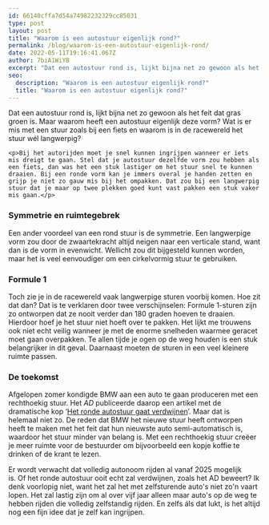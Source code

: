 ```yaml
---
id: 66140cffa7d54a74982232329cc85031
type: post
layout: post
title: "Waarom is een autostuur eigenlijk rond?"
permalink: /blog/waarom-is-een-autostuur-eigenlijk-rond/
date: 2022-05-11T19:16:41.067Z
author: 7biA1WiYB
excerpt: "Dat een autostuur rond is, lijkt bijna net zo gewoon als het feit dat gras groen is. Maar waarom heeft een autostuur eigenlijk deze vorm? Wat is er mis met een stuur zoals bij een fiets en waarom is in de racewereld het stuur wél langwerpig?  "
seo:
  description: "Waarom is een autostuur eigenlijk rond?"
  title: "Waarom is een autostuur eigenlijk rond?"
---
```

Dat een autostuur rond is, lijkt bijna net zo gewoon als het feit dat gras groen is. Maar waarom heeft een autostuur eigenlijk deze vorm? Wat is er mis met een stuur zoals bij een fiets en waarom is in de racewereld het stuur wél langwerpig?  

    <p>Bij het autorijden moet je snel kunnen ingrijpen wanneer er iets mis dreigt te gaan. Stel dat je autostuur dezelfde vorm zou hebben als een fiets, dan was het een stuk lastiger om het stuur snel te kunnen draaien. Bij een ronde vorm kan je immers overal je handen zetten en grijp je niet zo gauw mis bij het ompakken. Dat zou bij een langwerpig stuur dat je maar op twee plekken goed kunt vast pakken een stuk vaker mis gaan.</p>
<h3>Symmetrie en ruimtegebrek</h3>
<p>Een ander voordeel van een rond stuur is de symmetrie. Een langwerpige vorm zou door de zwaartekracht altijd neigen naar een verticale stand, want dan is de vorm in evenwicht. Wellicht zou dit bijgesteld kunnen worden, maar het is veel eenvoudiger om een cirkelvormig stuur te gebruiken.</p>
<h3>Formule 1</h3>
<p>Toch zie je in de racewereld vaak langwerpige sturen voorbij komen. Hoe zit dat dan? Dat is te verklaren door twee verschijnselen: Formule 1-sturen zijn zo ontworpen dat ze nooit verder dan 180 graden hoeven te draaien. Hierdoor hoef je het stuur niet hoeft over te pakken. Het lijkt me trouwens ook niet echt veilig wanneer je met de enorme snelheden waarmee geracet moet gaan overpakken. Te allen tijde je ogen op de weg houden is een stuk belangrijker in dit geval. Daarnaast moeten de sturen in een veel kleinere ruimte passen.</p>
<h3>De toekomst</h3>
<p>Afgelopen zomer kondigde BMW aan een auto te gaan produceren met een rechthoekig stuur. Het <em>AD </em>publiceerde daarop een artikel met de dramatische kop ‘<a href="https://www.ad.nl/auto/het-ronde-autostuur-gaat-verdwijnen~a0640155/" target="_blank">Het ronde autostuur gaat verdwijnen</a>’. Maar dat is helemaal niet zo. De reden dat BMW het nieuwe stuur heeft ontworpen heeft te maken met het feit dat hun nieuwste auto semi-automatisch is, waardoor het stuur minder van belang is. Met een rechthoekig stuur creëer je meer ruimte voor de bestuurder om bijvoorbeeld een kopje koffie te drinken of de krant te lezen.</p>
<p>Er wordt verwacht dat volledig autonoom rijden al vanaf 2025 mogelijk is. Of het ronde autostuur ooit echt zal verdwijnen, zoals het AD beweert? Ik denk voorlopig niet, want het zal het met zelfsturende auto's niet zo'n vaart lopen. Het zal lastig zijn om al over vijf jaar alleen maar auto's op de weg te hebben rijden die volledig zelfstandig rijden. En zelfs áls dat lukt, is het altijd nog een fijn idee dat je zelf kan ingrijpen.</p>  
